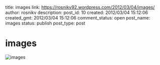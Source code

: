 title: images
link: https://rosnikv92.wordpress.com/2012/03/04/images/
author: rosnikv
description: 
post_id: 10
created: 2012/03/04 15:12:06
created_gmt: 2012/03/04 15:12:06
comment_status: open
post_name: images
status: publish
post_type: post

<!--<img src="http://rosnikv92.files.wordpress.com/2012/03/images.jpg" alt="images" class="size-full wp-image-9" />-->

# images

![images](http://rosnikv92.files.wordpress.com/2012/03/images.jpg)
